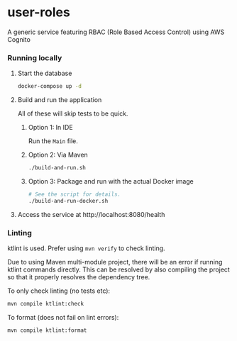 # user-roles

A generic service featuring RBAC (Role Based Access Control) using AWS Cognito

### Running locally

1. Start the database

   ```bash
   docker-compose up -d
   ```

1. Build and run the application

   All of these will skip tests to be quick.

    1. Option 1: In IDE

       Run the `Main` file.

    1. Option 2: Via Maven

       ```bash
       ./build-and-run.sh
       ```

    1. Option 3: Package and run with the actual Docker image

       ```bash
       # See the script for details.
       ./build-and-run-docker.sh
       ```

1. Access the service at http://localhost:8080/health

### Linting

ktlint is used. Prefer using `mvn verify` to check linting.

Due to using Maven multi-module project, there will be an error if running
ktlint commands directly. This can be resolved by also compiling the project
so that it properly resolves the dependency tree.

To only check linting (no tests etc):

```bash
mvn compile ktlint:check
```

To format (does not fail on lint errors):

```bash
mvn compile ktlint:format
```
